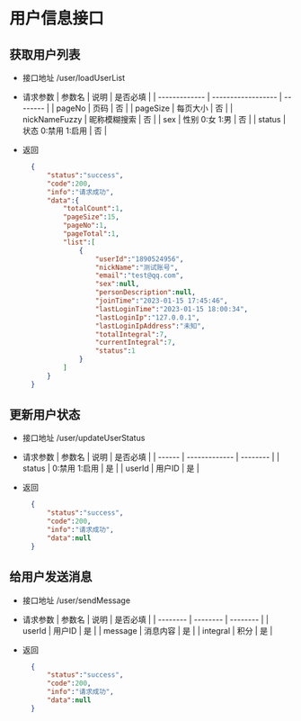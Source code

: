# 用户信息接口

## 获取用户列表
- 接口地址 /user/loadUserList
  
- 请求参数
  | 参数名        | 说明               | 是否必填 |
  | ------------- | ------------------ | -------- |
  | pageNo        | 页码               | 否       |
  | pageSize      | 每页大小           | 否       |
  | nickNameFuzzy | 昵称模糊搜索       | 否       |
  | sex           | 性别 0:女 1:男     | 否       |
  | status        | 状态 0:禁用 1:启用 | 否       |

- 返回
  ```json
    {
        "status":"success",
        "code":200,
        "info":"请求成功",
        "data":{
            "totalCount":1,
            "pageSize":15,
            "pageNo":1,
            "pageTotal":1,
            "list":[
                {
                    "userId":"1890524956",
                    "nickName":"测试账号",
                    "email":"test@qq.com",
                    "sex":null,
                    "personDescription":null,
                    "joinTime":"2023-01-15 17:45:46",
                    "lastLoginTime":"2023-01-15 18:00:34",
                    "lastLoginIp":"127.0.0.1",
                    "lastLoginIpAddress":"未知",
                    "totalIntegral":7,
                    "currentIntegral":7,
                    "status":1
                }
            ]
        }
    }
  ```


## 更新用户状态
- 接口地址 /user/updateUserStatus
  
- 请求参数
  | 参数名 | 说明          | 是否必填 |
  | ------ | ------------- | -------- |
  | status | 0:禁用 1:启用 | 是       |
  | userId | 用户ID        | 是       |

- 返回
  ```json
    {
        "status":"success",
        "code":200,
        "info":"请求成功",
        "data":null
    }
  ```
 
## 给用户发送消息
- 接口地址 /user/sendMessage
  
- 请求参数
  | 参数名   | 说明     | 是否必填 |
  | -------- | -------- | -------- |
  | userId   | 用户ID   | 是       |
  | message  | 消息内容 | 是       |
  | integral | 积分     | 是       |
    
- 返回
  ```json
    {
        "status":"success",
        "code":200,
        "info":"请求成功",
        "data":null
    }
  ```

